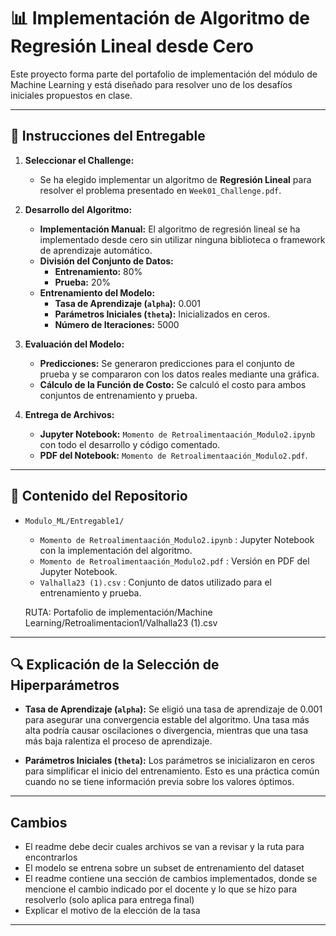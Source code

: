 # 📊 Implementación de Algoritmo de Regresión Lineal desde Cero

Este proyecto forma parte del portafolio de implementación del módulo de Machine Learning y está diseñado para resolver uno de los desafíos iniciales propuestos en clase.

---

## 📝 Instrucciones del Entregable

1. **Seleccionar el Challenge:**
   - Se ha elegido implementar un algoritmo de **Regresión Lineal** para resolver el problema presentado en `Week01_Challenge.pdf`.

2. **Desarrollo del Algoritmo:**
   - **Implementación Manual:** El algoritmo de regresión lineal se ha implementado desde cero sin utilizar ninguna biblioteca o framework de aprendizaje automático.
   - **División del Conjunto de Datos:** 
     - **Entrenamiento:** 80%
     - **Prueba:** 20%
   - **Entrenamiento del Modelo:** 
     - **Tasa de Aprendizaje (`alpha`):** 0.001
     - **Parámetros Iniciales (`theta`):** Inicializados en ceros.
     - **Número de Iteraciones:** 5000

3. **Evaluación del Modelo:**
   - **Predicciones:** Se generaron predicciones para el conjunto de prueba y se compararon con los datos reales mediante una gráfica.
   - **Cálculo de la Función de Costo:** Se calculó el costo para ambos conjuntos de entrenamiento y prueba.

4. **Entrega de Archivos:**
   - **Jupyter Notebook:** `Momento de Retroalimentaación_Modulo2.ipynb` con todo el desarrollo y código comentado.
   - **PDF del Notebook:** `Momento de Retroalimentaación_Modulo2.pdf`.

---

## 📂 Contenido del Repositorio

- `Modulo_ML/Entregable1/`
  - `Momento de Retroalimentaación_Modulo2.ipynb` : Jupyter Notebook con la implementación del algoritmo.
  - `Momento de Retroalimentaación_Modulo2.pdf` : Versión en PDF del Jupyter Notebook.
  - `Valhalla23 (1).csv` : Conjunto de datos utilizado para el entrenamiento y prueba.

   RUTA: Portafolio de implementación/Machine Learning/Retroalimentacion1/Valhalla23 (1).csv


---

## 🔍 Explicación de la Selección de Hiperparámetros

- **Tasa de Aprendizaje (`alpha`):** Se eligió una tasa de aprendizaje de 0.001 para asegurar una convergencia estable del algoritmo. Una tasa más alta podría causar oscilaciones o divergencia, mientras que una tasa más baja ralentiza el proceso de aprendizaje.
  
- **Parámetros Iniciales (`theta`):** Los parámetros se inicializaron en ceros para simplificar el inicio del entrenamiento. Esto es una práctica común cuando no se tiene información previa sobre los valores óptimos.


---

## Cambios

- El readme debe decir cuales archivos se van a revisar y la ruta para encontrarlos
- El modelo se entrena sobre un subset de entrenamiento del dataset
- El readme contiene una sección de cambios implementados, donde se mencione el cambio indicado por el docente y lo que se hizo para resolverlo (solo aplica para entrega final)
- Explicar el motivo de la elección de la tasa

---
